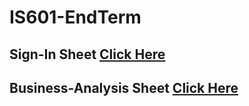 # IS601-EndTerm

## Sign-In Sheet [Click Here](signin-sheet.md)


## Business-Analysis Sheet [Click Here](competative-analysis.md)